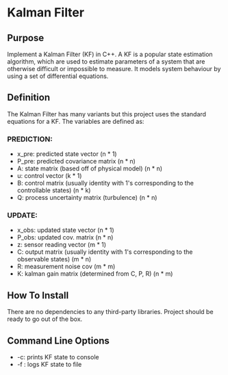 # Kalman Filter

## Purpose

Implement a Kalman Filter (KF) in C++. A KF is a popular state estimation algorithm, which are used to estimate parameters of a system that are otherwise difficult or impossible to measure. It models system behaviour by using a set of differential equations.

## Definition

The Kalman Filter has many variants but this project uses the standard equations for a KF. The variables are defined as:

### PREDICTION:

* x_pre: predicted state vector (n * 1)
* P_pre: predicted covariance matrix (n * n)
* A: state matrix (based off of physical model) (n * n)
* u: control vector (k * 1)
* B: control matrix (usually identity with 1's corresponding to the controllable states) (n * k)
* Q: process uncertainty matrix (turbulence) (n * n)

### UPDATE:

* x_obs: updated state vector (n * 1)
* P_obs: updated cov. matrix (n * n)
* z:  sensor reading vector (m * 1)
* C: output matrix (usually identity with 1's corresponding to the observable states) (m * n)
* R: measurement noise cov (m * m)
* K: kalman gain matrix (determined from C, P, R) (n * m)

## How To Install

There are no dependencies to any third-party libraries. Project should be ready to go out of the box.

## Command Line Options

* -c: prints KF state to console
* -f <filename>: logs KF state to file
